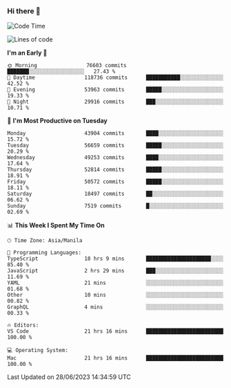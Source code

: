 ### Hi there 👋

<!--START_SECTION:waka-->
![Code Time](http://img.shields.io/badge/Code%20Time-4%2C118%20hrs%2038%20mins-blue)

![Lines of code](https://img.shields.io/badge/From%20Hello%20World%20I%27ve%20Written-107.8%20million%20lines%20of%20code-blue)

**I'm an Early 🐤** 

```text
🌞 Morning                76603 commits       ███████░░░░░░░░░░░░░░░░░░   27.43 % 
🌆 Daytime                118736 commits      ███████████░░░░░░░░░░░░░░   42.52 % 
🌃 Evening                53963 commits       █████░░░░░░░░░░░░░░░░░░░░   19.33 % 
🌙 Night                  29916 commits       ███░░░░░░░░░░░░░░░░░░░░░░   10.71 % 
```
📅 **I'm Most Productive on Tuesday** 

```text
Monday                   43904 commits       ████░░░░░░░░░░░░░░░░░░░░░   15.72 % 
Tuesday                  56659 commits       █████░░░░░░░░░░░░░░░░░░░░   20.29 % 
Wednesday                49253 commits       ████░░░░░░░░░░░░░░░░░░░░░   17.64 % 
Thursday                 52814 commits       █████░░░░░░░░░░░░░░░░░░░░   18.91 % 
Friday                   50572 commits       █████░░░░░░░░░░░░░░░░░░░░   18.11 % 
Saturday                 18497 commits       ██░░░░░░░░░░░░░░░░░░░░░░░   06.62 % 
Sunday                   7519 commits        █░░░░░░░░░░░░░░░░░░░░░░░░   02.69 % 
```


📊 **This Week I Spent My Time On** 

```text
🕑︎ Time Zone: Asia/Manila

💬 Programming Languages: 
TypeScript               18 hrs 9 mins       █████████████████████░░░░   85.40 % 
JavaScript               2 hrs 29 mins       ███░░░░░░░░░░░░░░░░░░░░░░   11.69 % 
YAML                     21 mins             ░░░░░░░░░░░░░░░░░░░░░░░░░   01.68 % 
Other                    10 mins             ░░░░░░░░░░░░░░░░░░░░░░░░░   00.82 % 
GraphQL                  4 mins              ░░░░░░░░░░░░░░░░░░░░░░░░░   00.33 % 

🔥 Editors: 
VS Code                  21 hrs 16 mins      █████████████████████████   100.00 % 

💻 Operating System: 
Mac                      21 hrs 16 mins      █████████████████████████   100.00 % 
```


 Last Updated on 28/06/2023 14:34:59 UTC
<!--END_SECTION:waka-->


<!--
**rad182/rad182** is a ✨ _special_ ✨ repository because its `README.md` (this file) appears on your GitHub profile.

Here are some ideas to get you started:

- 🔭 I’m currently working on ...
- 🌱 I’m currently learning ...
- 👯 I’m looking to collaborate on ...
- 🤔 I’m looking for help with ...
- 💬 Ask me about ...
- 📫 How to reach me: ...
- 😄 Pronouns: ...
- ⚡ Fun fact: ...
-->
